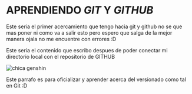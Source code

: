 # APRENDIENDO _GIT_ Y _GITHUB_

Este seria el primer acercamiento que tengo hacia git y github no se que mas poner ni como va a salir esto pero espero
que salga de la mejor manera ojala no me encuentre con errores :D

Este seria el contenido que escribo despues de poder conectar mi directorio local con el repositorio de GITHUB

![chica genshin](https://i.pinimg.com/564x/b2/a6/3e/b2a63ea5d179e7431a73389540072756.jpg)

Este parrafo es para oficializar y aprender acerca del versionado como tal en Git :D
